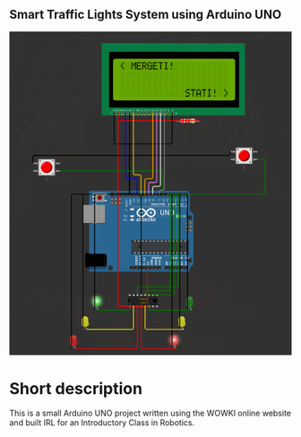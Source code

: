 ## Smart Traffic Lights System using Arduino UNO
![Image Didn't Load](./resources/SEM_SS.png)

# Short description
This is a small Arduino UNO project written using the WOWKI online website and built IRL for an Introductory Class in Robotics.


